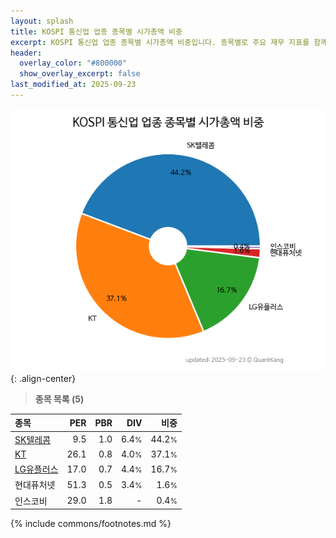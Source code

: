 ```yaml
---
layout: splash
title: KOSPI 통신업 업종 종목별 시가총액 비중
excerpt: KOSPI 통신업 업종 종목별 시가총액 비중입니다. 종목별로 주요 재무 지표를 함께 표시합니다.
header:
  overlay_color: "#800000"
  show_overlay_excerpt: false
last_modified_at: 2025-09-23
---
```



![KOSPI 통신업 업종 종목별 시가총액 비중](/stats/sector/images/kospi_업종_통신업_종목.png){: .align-center}


> **종목 목록 (5)**<a id="list"></a>

| **종목** | **PER** | **PBR** | **DIV** | **비중** |
| :------- | ------: | ------: | ------: | -------: |
| [SK텔레콤](/017670/) | 9.5 | 1.0 | 6.4<small>%</small> | 44.2<small>%</small> |
| [KT](/030200/) | 26.1 | 0.8 | 4.0<small>%</small> | 37.1<small>%</small> |
| [LG유플러스](/032640/) | 17.0 | 0.7 | 4.4<small>%</small> | 16.7<small>%</small> |
| 현대퓨처넷 | 51.3 | 0.5 | 3.4<small>%</small> | 1.6<small>%</small> |
| 인스코비 | 29.0 | 1.8 | - | 0.4<small>%</small> |

{% include commons/footnotes.md %}